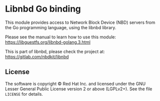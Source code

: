 # Libnbd Go binding

This module provides access to Network Block Device (NBD) servers from
the Go programming language, using the libnbd library.

Please see the manual to learn how to use this module:
https://libguestfs.org/libnbd-golang.3.html

This is part of libnbd, please check the project at:
https://gitlab.com/nbdkit/libnbd

## License

The software is copyright © Red Hat Inc. and licensed under the GNU
Lesser General Public License version 2 or above (LGPLv2+).  See
the file `LICENSE` for details.
